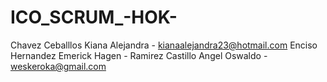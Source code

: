 # ICO_SCRUM_-HOK-

Chavez Ceballlos Kiana Alejandra - kianaalejandra23@hotmail.com
Enciso Hernandez Emerick Hagen - 
Ramirez Castillo Angel Oswaldo - weskeroka@gmail.com
